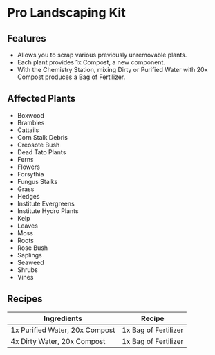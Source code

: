 # Pro Landscaping Kit

## Features

* Allows you to scrap various previously unremovable plants.
* Each plant provides 1x Compost, a new component.
* With the Chemistry Station, mixing Dirty or Purified Water with 20x Compost produces a Bag of Fertilizer.

## Affected Plants

* Boxwood
* Brambles
* Cattails
* Corn Stalk Debris
* Creosote Bush
* Dead Tato Plants
* Ferns
* Flowers
* Forsythia
* Fungus Stalks
* Grass
* Hedges
* Institute Evergreens
* Institute Hydro Plants
* Kelp
* Leaves
* Moss
* Roots
* Rose Bush
* Saplings
* Seaweed
* Shrubs
* Vines

## Recipes

Ingredients | Recipe
--- | ---
1x Purified Water, 20x Compost | 1x Bag of Fertilizer
4x Dirty Water, 20x Compost | 1x Bag of Fertilizer